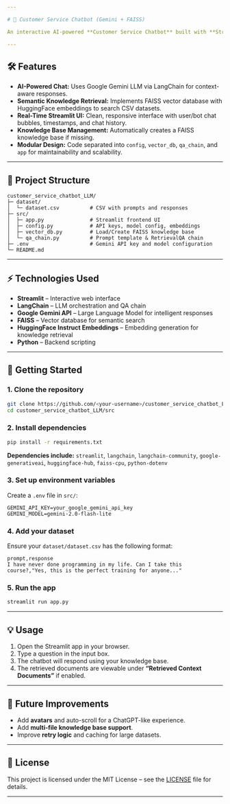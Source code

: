```yaml
---

# 🤖 Customer Service Chatbot (Gemini + FAISS)

An interactive AI-powered **Customer Service Chatbot** built with **Streamlit, LangChain, and Google Gemini API**. It enables intelligent question answering from structured datasets using **semantic search** with **FAISS** and **HuggingFace embeddings**, and provides a responsive web interface for real-time conversations.

---
```


## 🛠 Features

* **AI-Powered Chat:** Uses Google Gemini LLM via LangChain for context-aware responses.
* **Semantic Knowledge Retrieval:** Implements FAISS vector database with HuggingFace embeddings to search CSV datasets.
* **Real-Time Streamlit UI:** Clean, responsive interface with user/bot chat bubbles, timestamps, and chat history.
* **Knowledge Base Management:** Automatically creates a FAISS knowledge base if missing.
* **Modular Design:** Code separated into `config`, `vector_db`, `qa_chain`, and `app` for maintainability and scalability.

---

## 📂 Project Structure

```
customer_service_chatbot_LLM/
├─ dataset/
│  └─ dataset.csv          # CSV with prompts and responses
├─ src/
│  ├─ app.py               # Streamlit frontend UI
│  ├─ config.py            # API keys, model config, embeddings
│  ├─ vector_db.py         # Load/Create FAISS knowledge base
│  └─ qa_chain.py          # Prompt template & RetrievalQA chain
├─ .env                    # Gemini API key and model configuration
└─ README.md
```

---

## ⚡ Technologies Used

* **Streamlit** – Interactive web interface
* **LangChain** – LLM orchestration and QA chain
* **Google Gemini API** – Large Language Model for intelligent responses
* **FAISS** – Vector database for semantic search
* **HuggingFace Instruct Embeddings** – Embedding generation for knowledge retrieval
* **Python** – Backend scripting

---

## 🚀 Getting Started

### 1. Clone the repository

```bash
git clone https://github.com/<your-username>/customer_service_chatbot_LLM.git
cd customer_service_chatbot_LLM/src
```

### 2. Install dependencies

```bash
pip install -r requirements.txt
```

**Dependencies include:**
`streamlit`, `langchain`, `langchain-community`, `google-generativeai`, `huggingface-hub`, `faiss-cpu`, `python-dotenv`

### 3. Set up environment variables

Create a `.env` file in `src/`:

```env
GEMINI_API_KEY=your_google_gemini_api_key
GEMINI_MODEL=gemini-2.0-flash-lite
```

### 4. Add your dataset

Ensure your `dataset/dataset.csv` has the following format:

```csv
prompt,response
I have never done programming in my life. Can I take this course?,"Yes, this is the perfect training for anyone..."
```

### 5. Run the app

```bash
streamlit run app.py
```

---

## 💡 Usage

1. Open the Streamlit app in your browser.
2. Type a question in the input box.
3. The chatbot will respond using your knowledge base.
4. The retrieved documents are viewable under **“Retrieved Context Documents”** if enabled.

---

## 🔧 Future Improvements

* Add **avatars** and auto-scroll for a ChatGPT-like experience.
* Add **multi-file knowledge base support**.
* Improve **retry logic** and caching for large datasets.

---

## 📄 License

This project is licensed under the MIT License – see the [LICENSE](LICENSE) file for details.

---
